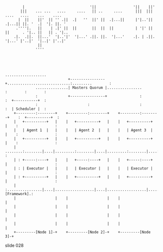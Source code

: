             |                              '||                 '||    ||'
           |||    ... ...   ....     ....   || ..     ....      |||  |||    ....   ....    ...    ....
          |  ||    ||'  || '' .||  .|   ''  ||' ||  .|...||     |'|..'||  .|...|| ||. '  .|  '|. ||. '
         .''''|.   ||    | .|' ||  ||       ||  ||  ||          | '|' ||  ||      . '|.. ||   || . '|..
        .|.  .||.  ||...'  '|..'|'  '|...' .||. ||.  '|...'    .|. | .||.  '|...' |'..|'  '|..|' |'..|'
                   ||
                  ''''




                                                                                ...................
                                 +----------------+.............................:.........        :
                  ...............| Masters Quorum |................             :        :        :
                  :              +----------------+               :             :  +-----------+  :
                  :                       :                       :             :  | Scheduler |  :
        +---------:--------+    +---------:--------+    +---------:--------+    :  +-----------+  :
        |   +----------+   |    |   +----------+   |    |   +----------+   |    :                 :
        |   | Agent 1  |   |    |   | Agent 2  |   |    |   | Agent 3  |   |    :                 :
        |   +----------+   |    |   +----------+   |    |   +----------+   |    :                 :
        | ........:........|....|.........:........|....|.........:........|....:                 :
        | : +-----:----+   |    |   +-----:----+   |    |   +-----:----+   |                      :
        | : | Executor |   |    |   | Executor |   |    |   | Executor |   |                      :
        | : +----------+   |    |   +----------+   |    |   +----------+   |                      :
        | :................|....|..................|....|..................|..........[Framework].:
        |                  |    |                  |    |                  |
        |                  |    |                  |    |                  |
        |                  |    |                  |    |                  |
        |                  |    |                  |    |                  |
        +---------[Node 1]-+    +---------[Node 2]-+    +---------[Node 3]-+
















































































slide 028
